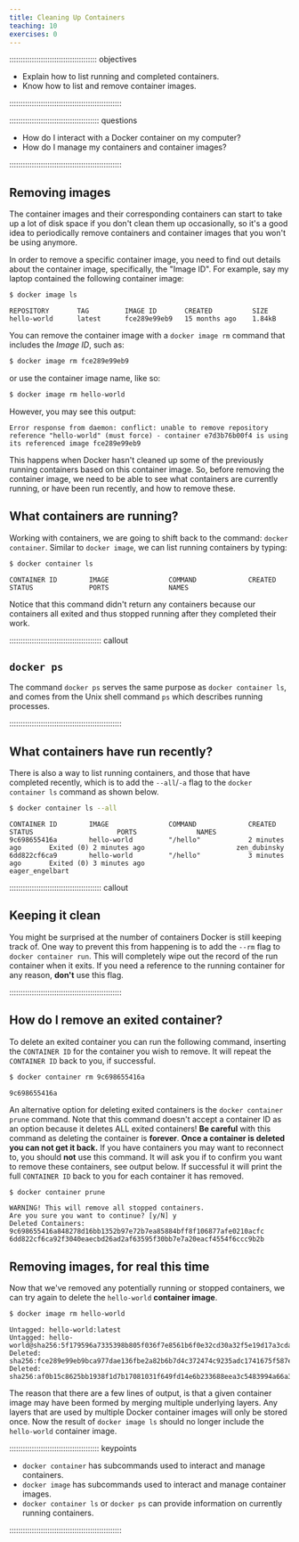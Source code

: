 ```yaml
---
title: Cleaning Up Containers
teaching: 10
exercises: 0
---
```


::::::::::::::::::::::::::::::::::::::: objectives

- Explain how to list running and completed containers.
- Know how to list and remove container images.

::::::::::::::::::::::::::::::::::::::::::::::::::

:::::::::::::::::::::::::::::::::::::::: questions

- How do I interact with a Docker container on my computer?
- How do I manage my containers and container images?

::::::::::::::::::::::::::::::::::::::::::::::::::

## Removing images

The container images and their corresponding containers can start to take up a lot of disk space if you don't clean them up occasionally, so it's a good idea to periodically remove containers and container images that you won't be using anymore.

In order to remove a specific container image, you need to find out details about the container image,
specifically, the "Image ID". For example, say my laptop contained the following container image:

```bash
$ docker image ls
```

```output
REPOSITORY       TAG         IMAGE ID       CREATED          SIZE
hello-world      latest      fce289e99eb9   15 months ago    1.84kB
```

You can remove the container image with a `docker image rm` command that includes the *Image ID*, such as:

```bash
$ docker image rm fce289e99eb9
```

or use the container image name, like so:

```bash
$ docker image rm hello-world
```

However, you may see this output:

```output
Error response from daemon: conflict: unable to remove repository reference "hello-world" (must force) - container e7d3b76b00f4 is using its referenced image fce289e99eb9
```

This happens when Docker hasn't cleaned up some of the previously running containers
based on this container image. So, before removing the container image, we need to be able
to see what containers are currently running, or have been run recently, and how
to remove these.

## What containers are running?

Working with containers, we are going to shift back to the command: `docker container`.  Similar to `docker image`, we can list running containers by typing:

```bash
$ docker container ls
```

```output
CONTAINER ID        IMAGE               COMMAND             CREATED             STATUS              PORTS               NAMES
```

Notice that this command didn't return any containers because our containers all exited and thus stopped running after they completed their work.

:::::::::::::::::::::::::::::::::::::::::  callout

## `docker ps`

The command `docker ps` serves the same purpose as `docker container ls`, and comes
from the Unix shell command `ps` which describes running processes.


::::::::::::::::::::::::::::::::::::::::::::::::::

## What containers have run recently?

There is also a way to list running containers, and those that have completed recently, which is to add the `--all`/`-a` flag to the `docker container ls` command as shown below.

```bash
$ docker container ls --all
```

```output
CONTAINER ID        IMAGE               COMMAND             CREATED             STATUS                     PORTS               NAMES
9c698655416a        hello-world         "/hello"            2 minutes ago       Exited (0) 2 minutes ago                       zen_dubinsky
6dd822cf6ca9        hello-world         "/hello"            3 minutes ago       Exited (0) 3 minutes ago                       eager_engelbart
```

:::::::::::::::::::::::::::::::::::::::::  callout

## Keeping it clean

You might be surprised at the number of containers Docker is still keeping track of.
One way to prevent this from happening is to add the `--rm` flag to `docker container run`. This
will completely wipe out the record of the run container when it exits. If you need
a reference to the running container for any reason, **don't** use this flag.


::::::::::::::::::::::::::::::::::::::::::::::::::

## How do I remove an exited container?

To delete an exited container you can run the following command, inserting the `CONTAINER ID` for the container you wish to remove.
It will repeat the `CONTAINER ID` back to you, if successful.

```bash
$ docker container rm 9c698655416a
```

```output
9c698655416a
```

An alternative option for deleting exited containers is the `docker container prune` command. Note that this command doesn't accept a container ID as an
option because it deletes ALL exited containers!
**Be careful** with this command as deleting the container is **forever**.
**Once a container is deleted you can not get it back.**
If you have containers you may want to reconnect to, you should **not** use this command.
It will ask you if to confirm you want to remove these containers, see output below.
If successful it will print the full `CONTAINER ID` back to you for each container it has
removed.

```bash
$ docker container prune
```

```output
WARNING! This will remove all stopped containers.
Are you sure you want to continue? [y/N] y
Deleted Containers:
9c698655416a848278d16bb1352b97e72b7ea85884bff8f106877afe0210acfc
6dd822cf6ca92f3040eaecbd26ad2af63595f30bb7e7a20eacf4554f6ccc9b2b
```

## Removing images, for real this time

Now that we've removed any potentially running or stopped containers, we can try again to
delete the `hello-world` **container image**.

```bash
$ docker image rm hello-world
```

```output
Untagged: hello-world:latest
Untagged: hello-world@sha256:5f179596a7335398b805f036f7e8561b6f0e32cd30a32f5e19d17a3cda6cc33d
Deleted: sha256:fce289e99eb9bca977dae136fbe2a82b6b7d4c372474c9235adc1741675f587e
Deleted: sha256:af0b15c8625bb1938f1d7b17081031f649fd14e6b233688eea3c5483994a66a3
```

The reason that there are a few lines of output, is that a given container image may have been formed by merging multiple underlying layers.
Any layers that are used by multiple Docker container images will only be stored once.
Now the result of `docker image ls` should no longer include the `hello-world` container image.



<!--  LocalWords:  keypoints amd64 fce289e99eb9 zen_dubinsky links.md
 -->

<!--  LocalWords:  eager_engelbart endcomment
 -->

:::::::::::::::::::::::::::::::::::::::: keypoints

- `docker container` has subcommands used to interact and manage containers.
- `docker image` has subcommands used to interact and manage container images.
- `docker container ls` or `docker ps` can provide information on currently running containers.

::::::::::::::::::::::::::::::::::::::::::::::::::
